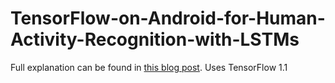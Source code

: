 # TensorFlow-on-Android-for-Human-Activity-Recognition-with-LSTMs

Full explanation can be found in [this blog post](https://medium.com/@curiousily/human-activity-recognition-using-lstms-on-android-tensorflow-for-hackers-part-vi-492da5adef64). Uses TensorFlow 1.1
